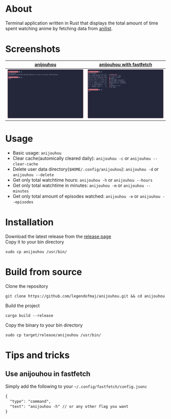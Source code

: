 # About
Terminal application written in Rust that displays the total amount of time spent watching anime by fetching data from [anilist](https://anilist.co/).

# Screenshots
| [anijouhou](https://github.com/legendofmaj/anijouhou/releases) | [anijouhou with fastfetch](https://github.com/fastfetch-cli/fastfetch) |
| :-----------------------------------------------------------:  | :--------------------------------------------------------------------: |
| <img src="res/anijouhou.png" width="400"/>                     | <img src="res/fastfetch_anijouhou.png" width="400"/>                   |

# Usage
- Basic usage: `anijouhou`
- Clear cache(automically cleared daily): `anijouhou -c` or `anijouhou --clear-cache`
- Delete user data directory(`$HOME/.config/anijouhou`): `anijouhou -d` or `anijouhou --delete`
- Get only total watchtime hours: `anijouhou -h` or `anijouhou --hours`
- Get only total watchtime in minutes: `anijouhou -m` or `anijouhou --minutes`
- Get only total amount of episodes watched: `anijouhou -e` or `anijouhou --episodes`

# Installation
Download the latest release from the [release page](https://github.com/legendofmaj/anijouhou/releases) <br>
Copy it to your bin directory
```
sudo cp anijouhou /usr/bin/
```

# Build from source
Clone the repository
```
git clone https://github.com/legendofmaj/anijouhou.git && cd anijouhou
```
Build the project
```
cargo build --release
```
Copy the binary to your bin directory
```
sudo cp target/release/anijouhou /usr/bin/
```

# Tips and tricks
## Use anijouhou in fastfetch
Simply add the following to your `~/.config/fastfetch/config.jsonc`
```jsonc 
{
  "type": "command",
  "text": "anijouhou -h" // or any other flag you want
}
```
